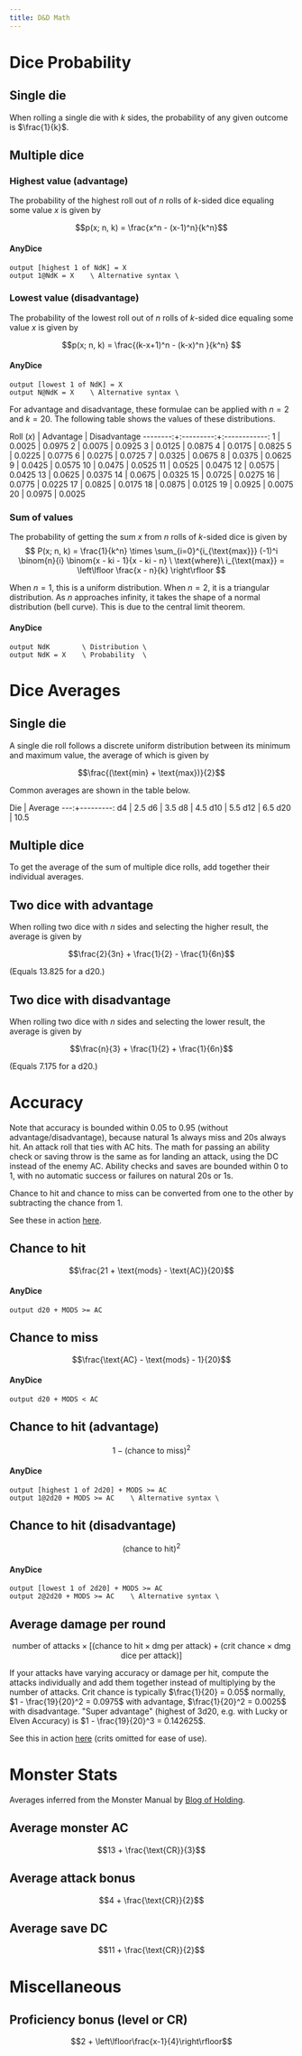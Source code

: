 ```yaml
---
title: D&D Math
---
```


# Dice Probability

## Single die

When rolling a single die with $k$ sides, the probability of any given outcome is $\frac{1}{k}$.

## Multiple dice

### Highest value (advantage)

The probability of the highest roll out of $n$ rolls of $k$-sided dice equaling some value $x$ is given by

$$p(x; n, k) = \frac{x^n - (x-1)^n}{k^n}$$

#### AnyDice

```
output [highest 1 of NdK] = X
output 1@NdK = X    \ Alternative syntax \
```

### Lowest value (disadvantage)

The probability of the lowest roll out of $n$ rolls of $k$-sided dice equaling some value $x$ is given by

$$p(x; n, k) = \frac{(k-x+1)^n - (k-x)^n }{k^n} $$

#### AnyDice

```
output [lowest 1 of NdK] = X
output N@NdK = X    \ Alternative syntax \
```

For advantage and disadvantage, these formulae can be applied with $n = 2$ and $k = 20$. The following table shows the values of these distributions.

Roll ($x$) | Advantage | Disadvantage
--------:+:---------:+:------------:
 1       | 0.0025    | 0.0975
 2       | 0.0075    | 0.0925
 3       | 0.0125    | 0.0875
 4       | 0.0175    | 0.0825
 5       | 0.0225    | 0.0775
 6       | 0.0275    | 0.0725
 7       | 0.0325    | 0.0675
 8       | 0.0375    | 0.0625
 9       | 0.0425    | 0.0575
10       | 0.0475    | 0.0525
11       | 0.0525    | 0.0475
12       | 0.0575    | 0.0425
13       | 0.0625    | 0.0375
14       | 0.0675    | 0.0325
15       | 0.0725    | 0.0275
16       | 0.0775    | 0.0225
17       | 0.0825    | 0.0175
18       | 0.0875    | 0.0125
19       | 0.0925    | 0.0075
20       | 0.0975    | 0.0025

### Sum of values

The probability of getting the sum $x$ from $n$ rolls of $k$-sided dice is given by
$$
P(x; n, k) = \frac{1}{k^n} \times \sum_{i=0}^{i_{\text{max}}} (-1)^i \binom{n}{i} \binom{x - ki - 1}{x - ki - n} \
\text{where}\ i_{\text{max}} = \left\lfloor \frac{x - n}{k} \right\rfloor
$$

When $n = 1$, this is a uniform distribution. When $n = 2$, it is a triangular distribution. As $n$ approaches infinity, it takes the shape of a normal distribution (bell curve). This is due to the central limit theorem.

#### AnyDice

    output NdK        \ Distribution \
    output NdK = X    \ Probability  \

# Dice Averages

## Single die

A single die roll follows a discrete uniform distribution between its minimum and maximum value, the average of which is given by

$$\frac{(\text{min} + \text{max})}{2}$$

Common averages are shown in the table below.

Die | Average
---:+---------:
d4  | 2.5
d6  | 3.5
d8  | 4.5
d10 | 5.5
d12 | 6.5
d20 | 10.5

## Multiple dice

To get the average of the sum of multiple dice rolls, add together their individual averages.

## Two dice with advantage

When rolling two dice with $n$ sides and selecting the higher result, the average is given by

$$\frac{2}{3n} + \frac{1}{2} - \frac{1}{6n}$$

(Equals 13.825 for a d20.)

## Two dice with disadvantage

When rolling two dice with $n$ sides and selecting the lower result, the average is given by

$$\frac{n}{3} + \frac{1}{2} + \frac{1}{6n}$$

(Equals 7.175 for a d20.)

# Accuracy

Note that accuracy is bounded within 0.05 to 0.95 (without advantage/disadvantage), because natural 1s always miss and 20s always hit. An attack roll that ties with AC hits. The math for passing an ability check or saving throw is the same as for landing an attack, using the DC instead of the enemy AC. Ability checks and saves are bounded within 0 to 1, with no automatic success or failures on natural 20s or 1s.

Chance to hit and chance to miss can be converted from one to the other by subtracting the chance from 1.

See these in action [here](https://www.desmos.com/calculator/ztkuvo32nt).

## Chance to hit

$$\frac{21 + \text{mods} - \text{AC}}{20}$$

#### AnyDice

    output d20 + MODS >= AC

## Chance to miss

$$\frac{\text{AC} - \text{mods} - 1}{20}$$

#### AnyDice

    output d20 + MODS < AC

## Chance to hit (advantage)

$$1 - (\text{chance to miss})^2$$

#### AnyDice

    output [highest 1 of 2d20] + MODS >= AC
    output 1@2d20 + MODS >= AC    \ Alternative syntax \

## Chance to hit (disadvantage)

$$(\text{chance to hit})^2$$

#### AnyDice

    output [lowest 1 of 2d20] + MODS >= AC
    output 2@2d20 + MODS >= AC    \ Alternative syntax \

## Average damage per round

$$\text{number of attacks} \times \left\lbrack (\text{chance to hit} \times \text{dmg per attack}) + (\text{crit chance} \times \text{dmg dice per attack}) \right\rbrack$$

If your attacks have varying accuracy or damage per hit, compute the attacks individually and add them together instead of multiplying by the number of attacks. Crit chance is typically $\frac{1}{20} = 0.05$ normally, $1 - \frac{19}{20}^2 = 0.0975$ with advantage, $\frac{1}{20}^2 = 0.0025$ with disadvantage. "Super advantage" (highest of 3d20, e.g. with Lucky or Elven Accuracy) is $1 - \frac{19}{20}^3 = 0.142625$.

See this in action [here](https://www.desmos.com/calculator/nionuv71sl) (crits omitted for ease of use).

# Monster Stats

Averages inferred from the Monster Manual by [Blog of Holding](https://blogofholding.com/?p=7338).

## Average monster AC

$$13 + \frac{\text{CR}}{3}$$

## Average attack bonus

$$4 + \frac{\text{CR}}{2}$$

## Average save DC

$$11 + \frac{\text{CR}}{2}$$

# Miscellaneous

## Proficiency bonus (level or CR)

$$2 + \left\lfloor\frac{x-1}{4}\right\rfloor$$
